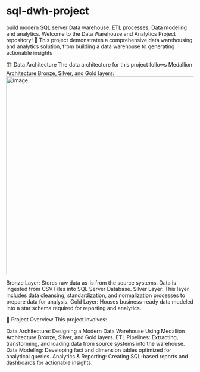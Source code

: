 # sql-dwh-project
build modern SQL server Data warehouse, ETL processes, Data modeling and analytics. 
Welcome to the Data Warehouse and Analytics Project repository! 🚀
This project demonstrates a comprehensive data warehousing and analytics solution, from building a data warehouse to generating actionable insights

🏗️ Data Architecture
The data architecture for this project follows Medallion Architecture Bronze, Silver, and Gold layers:
<img width="1031" height="532" alt="image" src="https://github.com/user-attachments/assets/726d0918-95c1-43a9-95f2-5cf868172c43" />

Bronze Layer: Stores raw data as-is from the source systems. Data is ingested from CSV Files into SQL Server Database.
Silver Layer: This layer includes data cleansing, standardization, and normalization processes to prepare data for analysis.
Gold Layer: Houses business-ready data modeled into a star schema required for reporting and analytics.

📖 Project Overview
This project involves:

Data Architecture: Designing a Modern Data Warehouse Using Medallion Architecture Bronze, Silver, and Gold layers.
ETL Pipelines: Extracting, transforming, and loading data from source systems into the warehouse.
Data Modeling: Developing fact and dimension tables optimized for analytical queries.
Analytics & Reporting: Creating SQL-based reports and dashboards for actionable insights.
